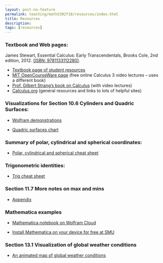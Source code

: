 ```yaml
---
layout: post-no-feature
permalink: teaching/math3302f18/resources/index.html
title: Resources
description: 
tags: [resources]
---
```



### Textbook and Web pages:

James Stewart, Essential Calculus: Early Transcendentals, Brooks Cole, 2nd edition, 2012. [(ISBN: 9781133112280)](https://isbnsearch.org/isbn/9781133112280).

* [Textbook page of student resources](https://www.stewartcalculus.com/media/13_home.php)
* [MIT OpenCourseWare page](https://ocw.mit.edu/courses/mathematics/18-02-multivariable-calculus-fall-2007/) (free online Calculus 3 video lectures – uses a different book)
* [Prof. Gilbert Strang’s book on Calculus](https://ocw.mit.edu/resources/res-18-001-calculus-online-textbook-spring-2005/textbook/) (with video lectures)
* [Calculus.org](http://www.calculus.org/) (general resources and links to lots of helpful sites)


### Visualizations for Section 10.6 Cylinders and Quadric Surfaces:

* [Wolfram demonstrations](http://demonstrations.wolfram.com/CrossSectionsOfQuadraticSurfaces)

* <a href="/assets/quadric_surfaces_chart.pdf">Quadric surfaces chart </a> 

### Summary of polar, cylindrical and spherical coordinates:

* <a href="/assets/polar_cylindrical_spherical_cheat_sheet.pdf">Polar, cylindrical and spherical cheat sheet</a> 

### Trigonometric identities:

* <a href="/assets/trig_cheat_sheet.pdf">Trig cheat sheet</a>

### Section 11.7 More notes on max and mins

* <a href="/assets/11_7_appendix.pdf">Appendix</a> 

### Mathematica examples

* [Mathematica notebook on Wolfram Cloud](https://www.wolframcloud.com/objects/5b5c7e40-5f11-4f98-8952-4a5dc6b2d5bb)

* [Install Mathematica on your device for free at SMU](https://www.smu.edu/OIT/Services/Info/Mathematica)

### Section 13.1 Visualization of global weather conditions

* [An animated map of global weather conditions](https://earth.nullschool.net/about.html)






